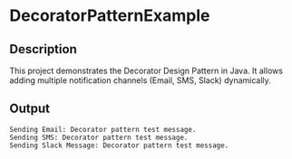 # DecoratorPatternExample

## Description
This project demonstrates the Decorator Design Pattern in Java.
It allows adding multiple notification channels (Email, SMS, Slack) dynamically.

## Output
```
Sending Email: Decorator pattern test message.
Sending SMS: Decorator pattern test message.
Sending Slack Message: Decorator pattern test message.
```